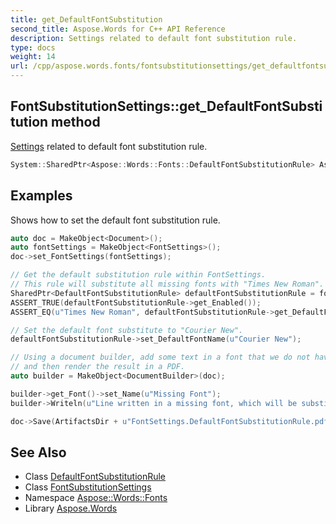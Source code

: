 ```yaml
---
title: get_DefaultFontSubstitution
second_title: Aspose.Words for C++ API Reference
description: Settings related to default font substitution rule.
type: docs
weight: 14
url: /cpp/aspose.words.fonts/fontsubstitutionsettings/get_defaultfontsubstitution/
---
```

## FontSubstitutionSettings::get_DefaultFontSubstitution method


[Settings](../../../aspose.words.settings/) related to default font substitution rule.

```cpp
System::SharedPtr<Aspose::Words::Fonts::DefaultFontSubstitutionRule> Aspose::Words::Fonts::FontSubstitutionSettings::get_DefaultFontSubstitution() const
```


## Examples



Shows how to set the default font substitution rule. 
```cpp
auto doc = MakeObject<Document>();
auto fontSettings = MakeObject<FontSettings>();
doc->set_FontSettings(fontSettings);

// Get the default substitution rule within FontSettings.
// This rule will substitute all missing fonts with "Times New Roman".
SharedPtr<DefaultFontSubstitutionRule> defaultFontSubstitutionRule = fontSettings->get_SubstitutionSettings()->get_DefaultFontSubstitution();
ASSERT_TRUE(defaultFontSubstitutionRule->get_Enabled());
ASSERT_EQ(u"Times New Roman", defaultFontSubstitutionRule->get_DefaultFontName());

// Set the default font substitute to "Courier New".
defaultFontSubstitutionRule->set_DefaultFontName(u"Courier New");

// Using a document builder, add some text in a font that we do not have to see the substitution take place,
// and then render the result in a PDF.
auto builder = MakeObject<DocumentBuilder>(doc);

builder->get_Font()->set_Name(u"Missing Font");
builder->Writeln(u"Line written in a missing font, which will be substituted with Courier New.");

doc->Save(ArtifactsDir + u"FontSettings.DefaultFontSubstitutionRule.pdf");
```

## See Also

* Class [DefaultFontSubstitutionRule](../../defaultfontsubstitutionrule/)
* Class [FontSubstitutionSettings](../)
* Namespace [Aspose::Words::Fonts](../../)
* Library [Aspose.Words](../../../)
